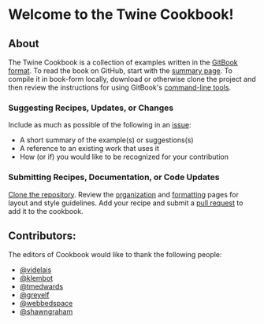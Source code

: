 # Welcome to the Twine Cookbook!

## About

The Twine Cookbook is a collection of examples written in the [GitBook format](https://github.com/GitbookIO/gitbook). To read the book on GitHub, start with the [summary page](https://github.com/iftechfoundation/twine-cookbook/blob/master/Summary.md). To compile it in book-form locally, download or otherwise clone the project and then review the instructions for using GitBook's [command-line tools](https://github.com/GitbookIO/gitbook/blob/master/docs/setup.md).

### Suggesting Recipes, Updates, or Changes
Include as much as possible of the following in an [issue](https://github.com/iftechfoundation/twine-cookbook/issues):
* A short summary of the example(s) or suggestions(s)
* A reference to an existing work that uses it
* How (or if) you would like to be recognized for your contribution

### Submitting Recipes, Documentation, or Code Updates
[Clone the repository](https://help.github.com/articles/cloning-a-repository/). Review the [organization](organization.md) and [formatting](formatting.md) pages for layout and style guidelines. Add your recipe and submit a [pull request](https://github.com/iftechfoundation/twine-cookbook/pulls) to add it to the cookbook.

## Contributors:
The editors of Cookbook would like to thank the following people:
* [@videlais](https://github.com/videlais)
* [@klembot](https://github.com/klembot)
* [@tmedwards](https://github.com/tmedwards)
* [@greyelf](https://github.com/greyelf)
* [@webbedspace](https://github.com/webbedspace)
* [@shawngraham](https://github.com/shawngraham)

